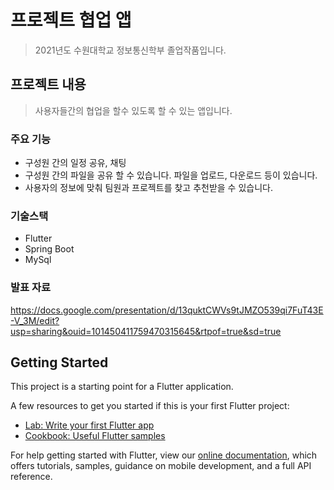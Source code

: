 # 프로젝트 협업 앱
> 2021년도 수원대학교 정보통신학부 졸업작품입니다.
  

## 프로젝트 내용
> 사용자들간의 협업을 할수 있도록 할 수 있는 앱입니다.
### 주요 기능
- 구성원 간의 일정 공유, 채팅
- 구성원 간의 파일을 공유 할 수 있습니다. 파일을 업로드, 다운로드 등이 있습니다.
- 사용자의 정보에 맞춰 팀원과 프로젝트를 찾고 추천받을 수 있습니다.

### 기술스택
- Flutter
- Spring Boot
- MySql

### 발표 자료
https://docs.google.com/presentation/d/13quktCWVs9tJMZO539qi7FuT43E-V_3M/edit?usp=sharing&ouid=101450411759470315645&rtpof=true&sd=true


## Getting Started

This project is a starting point for a Flutter application.

A few resources to get you started if this is your first Flutter project:

- [Lab: Write your first Flutter app](https://flutter.dev/docs/get-started/codelab)
- [Cookbook: Useful Flutter samples](https://flutter.dev/docs/cookbook)

For help getting started with Flutter, view our
[online documentation](https://flutter.dev/docs), which offers tutorials,
samples, guidance on mobile development, and a full API reference.
